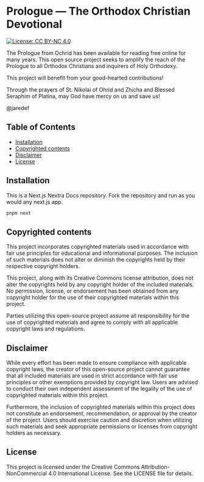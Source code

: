 # Prologue — The Orthodox Christian Devotional

[![License: CC BY-NC 4.0](https://img.shields.io/badge/License-CC%20BY--NC%204.0-lightgrey.svg)](https://creativecommons.org/licenses/by-nc/4.0/)

The Prologue from Ochrid has been available for reading free online for many years.
This open source project seeks to amplify the reach of the Prologue to all Orthodox Christians and inquirers of Holy Orthodoxy.

This project will benefit from your good-hearted contributions!

Through the prayers of St. Nikolai of Ohrid and Zhicha and Blessed Seraphim of Platina, may God have mercy on us and save us!

@jaredef

## Table of Contents

- [Installation](#installation)
- [Copyrighted contents](#contents)
- [Disclaimer](#disclaimer)
- [License](#license)

## Installation

This is a Next.js Nextra Docs repository.
Fork the repository and run as you would any next.js app.

```bash
pnpm next
```

## Copyrighted contents

This project incorporates copyrighted materials used in accordance with fair use principles for educational and informational purposes. The inclusion of such materials does not alter or diminish the copyrights held by their respective copyright holders.

This project, along with its Creative Commons license attribution, does not alter the copyrights held by any copyright holder of the included materials. No permission, license, or endorsement has been obtained from any copyright holder for the use of their copyrighted materials within this project.

Parties utilizing this open-source project assume all responsibility for the use of copyrighted materials and agree to comply with all applicable copyright laws and regulations.

## Disclaimer

While every effort has been made to ensure compliance with applicable copyright laws, the creator of this open-source project cannot guarantee that all included materials are used in strict accordance with fair use principles or other exemptions provided by copyright law. Users are advised to conduct their own independent assessment of the legality of the use of copyrighted materials within this project.

Furthermore, the inclusion of copyrighted materials within this project does not constitute an endorsement, recommendation, or approval by the creator of the project. Users should exercise caution and discretion when utilizing such materials and seek appropriate permissions or licenses from copyright holders as necessary.

## License

This project is licensed under the Creative Commons Attribution-NonCommercial 4.0 International License. See the LICENSE file for details.
